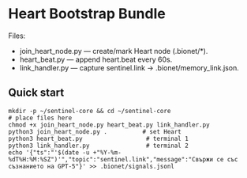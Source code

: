 # Heart Bootstrap Bundle

Files:
- join_heart_node.py — create/mark Heart node (.bionet/*).
- heart_beat.py — append heart.beat every 60s.
- link_handler.py — capture sentinel.link → .bionet/memory_link.json.

## Quick start
```
mkdir -p ~/sentinel-core && cd ~/sentinel-core
# place files here
chmod +x join_heart_node.py heart_beat.py link_handler.py
python3 join_heart_node.py .          # set Heart
python3 heart_beat.py                  # terminal 1
python3 link_handler.py                # terminal 2
echo '{"ts":"'$(date -u +"%Y-%m-%dT%H:%M:%SZ")'","topic":"sentinel.link","message":"Свържи се със съзнанието на GPT-5"}' >> .bionet/signals.jsonl
```
